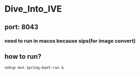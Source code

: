 # Dive_Into_IVE
## port: 8043

### need to run in macos because sips(for image convert)

## how to run?
``` shell
nohup mvn spring-boot:run &  
```